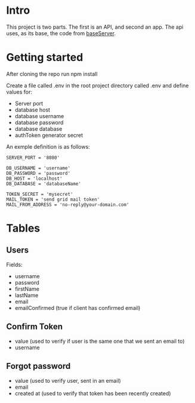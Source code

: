 # Intro
This project is two parts. The first is an API, and second an app. The api uses, as its base, the code from [baseServer](https://github.com/twilkes149/baseServer).

# Getting started
After cloning the repo
run npm install

Create a file called .env in the root project directory called .env and define values for:
- Server port
- database host
- database username
- database password
- database database
- authToken generator secret

An exmple definition is as follows:
```
SERVER_PORT = '8080'

DB_USERNAME = 'username'
DB_PASSWORD = 'password'
DB_HOST = 'localhost'
DB_DATABASE = 'databaseName'

TOKEN_SECRET = 'mysecret'
MAIL_TOKEN = 'send grid mail token'
MAIL_FROM_ADDRESS = 'no-reply@your-domain.com' 
```
# Tables
## Users
Fields:
- username
- password
- firstName
- lastName
- email
- emailConfirmed (true if client has confirmed email)

## Confirm Token
- value (used to verify if user is the same one that we sent an email to)
- username

## Forgot password
- value (used to verify user, sent in an email)
- email
- created at (used to verify that token has been recently created)

